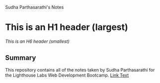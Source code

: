 Sudha Parthasarathi's Notes

# This is an H1 header (largest)
###### This is an H6 header (smallest)

## Summary 

This repository contains all of the notes taken by Sudha Parthasarathi for the Lighthouse Labs Web Development Bootcamp.
[Link Text](https://github.com/sudhasarathi/lighthouse-web-notes)

